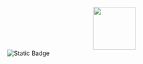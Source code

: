 <div id="header" align="center">
  <img src="https://media.giphy.com/media/M9gbBd9nbDrOTu1Mqx/giphy.gif" width="100"/>
</div>
<img alt="Static Badge" src="https://img.shields.io/badge/https%3A%2F%2Fmail.ru%2F?style=social">
